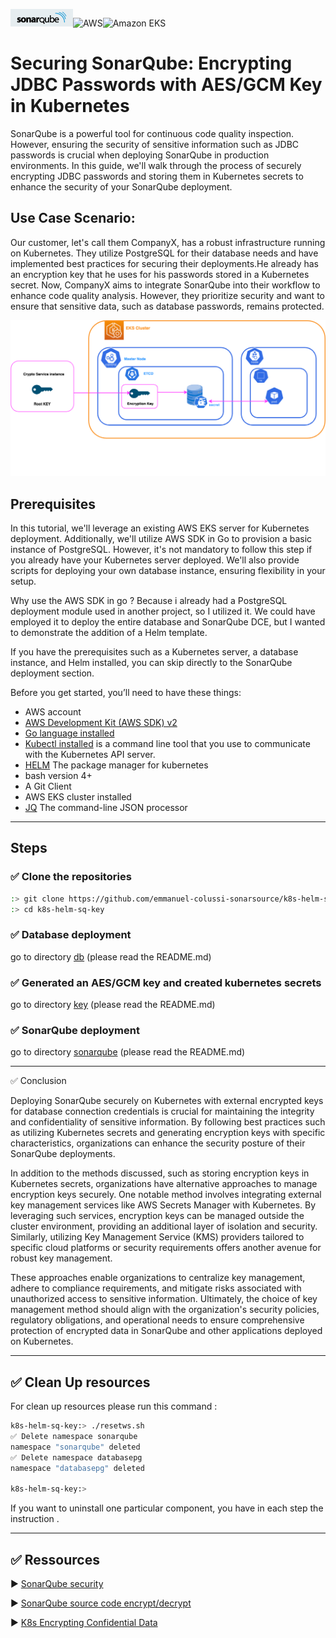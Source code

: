 ![SonarQube](images/sonar.png)![AWS](https://img.shields.io/badge/AWS-%23FF9900.svg?style=for-the-badge&logo=amazon-aws&logoColor=white)![Amazon EKS](https://img.shields.io/static/v1?style=for-the-badge&message=Amazon+EKS&color=222222&logo=Amazon+ECS&logoColor=FF9900&label=)


# Securing SonarQube: Encrypting JDBC Passwords with AES/GCM Key in Kubernetes

SonarQube is a powerful tool for continuous code quality inspection. However, ensuring the security of sensitive information such as JDBC passwords is crucial when deploying SonarQube in production environments. In this guide, we'll walk through the process of securely encrypting JDBC passwords and storing them in Kubernetes secrets to enhance the security of your SonarQube deployment.

## Use Case Scenario:
Our customer, let's call them CompanyX, has a robust infrastructure running on Kubernetes. They utilize PostgreSQL for their database needs and have implemented best practices for securing their deployments.He already has an encryption key that he uses for his passwords stored in a Kubernetes secret. Now, CompanyX aims to integrate SonarQube into their workflow to enhance code quality analysis. However, they prioritize security and want to ensure that sensitive data, such as database passwords, remains protected.

![Flow pods](images/secretkey.png)

## Prerequisites

In this tutorial, we'll leverage an existing AWS EKS server for Kubernetes deployment. Additionally, we'll utilize AWS SDK in Go to provision a basic instance of PostgreSQL. However, it's not mandatory to follow this step if you already have your Kubernetes server deployed. We'll also provide scripts for deploying your own database instance, ensuring flexibility in your setup.

Why use the AWS SDK in go ? Because i already had a PostgreSQL deployment module used in another project, so I utilized it. We could have employed it to deploy the entire database and SonarQube DCE, but I wanted to demonstrate the addition of a Helm template.

If you have the prerequisites such as a Kubernetes server, a database instance, and Helm installed, you can skip directly to the SonarQube deployment section.

Before you get started, you’ll need to have these things:

* AWS account
* [AWS Development Kit (AWS SDK) v2](https://aws.github.io/aws-sdk-go-v2/docs/getting-started/)
* [Go language installed](https://go.dev/)
* [Kubectl installed](https://docs.aws.amazon.com/eks/latest/userguide/install-kubectl.html) is a command line tool that you use to communicate with the Kubernetes API 
server.
* [HELM](https://helm.sh/docs/intro/install/) The package manager for kubernetes
* bash version 4+
* A Git Client
* AWS EKS cluster installed
* [JQ](https://jqlang.github.io/jq/) The command-line JSON processor

---

## Steps


### ✅ Clone the repositories

```bash
:> git clone https://github.com/emmanuel-colussi-sonarsource/k8s-helm-sq-key k8s-helm-sq-key
:> cd k8s-helm-sq-key
```

### ✅ Database deployment
go to directory [db](db) (please read the README.md)

### ✅ Generated an AES/GCM key and created kubernetes secrets
go to directory [key](key) (please read the README.md)

### ✅ SonarQube deployment
go to directory [sonarqube](sonarqube) (please read the README.md)

---

✅ Conclusion

Deploying SonarQube securely on Kubernetes with external encrypted keys for database connection credentials is crucial for maintaining the integrity and confidentiality of sensitive information. By following best practices such as utilizing Kubernetes secrets and generating encryption keys with specific characteristics, organizations can enhance the security posture of their SonarQube deployments. 

In addition to the methods discussed, such as storing encryption keys in Kubernetes secrets, organizations have alternative approaches to manage encryption keys securely. One notable method involves integrating external key management services like AWS Secrets Manager with Kubernetes. By leveraging such services, encryption keys can be managed outside the cluster environment, providing an additional layer of isolation and security. Similarly, utilizing Key Management Service (KMS) providers tailored to specific cloud platforms or security requirements offers another avenue for robust key management. 

These approaches enable organizations to centralize key management, adhere to compliance requirements, and mitigate risks associated with unauthorized access to sensitive information. 
Ultimately, the choice of key management method should align with the organization's security policies, regulatory obligations, and operational needs to ensure comprehensive protection of encrypted data in SonarQube and other applications deployed on Kubernetes.

---

## ✅ Clean Up resources

For clean up resources please run this command :
```bash
k8s-helm-sq-key:> ./resetws.sh
✅ Delete namespace sonarqube
namespace "sonarqube" deleted
✅ Delete namespace databasepg
namespace "databasepg" deleted

k8s-helm-sq-key:> 
```
If you want to uninstall one particular component, you have in each step the instruction .

---

## ✅ Ressources

▶️ [SonarQube security](https://docs.sonarsource.com/sonarqube/latest/instance-administration/security/)

▶️ [SonarQube source code encrypt/decrypt](https://github.com/SonarSource/sonarqube/blob/master/sonar-plugin-api-impl/src/main/java/org/sonar/api/config/internal/AesGCMCipher.java#L42)

▶️ [K8s Encrypting Confidential Data](https://kubernetes.io/docs/tasks/administer-cluster/encrypt-data/)